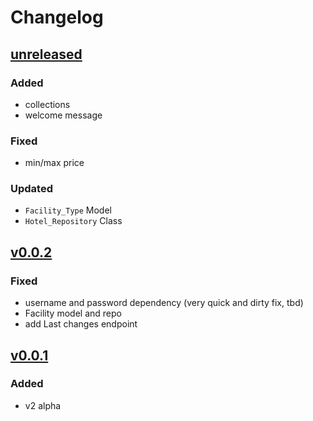 # Changelog

## [unreleased]

### Added

+ collections
+ welcome message

### Fixed

+ min/max price

### Updated

+ `Facility_Type` Model
+ `Hotel_Repository` Class

## [v0.0.2]

### Fixed

+ username and password dependency (very quick and dirty fix, tbd)
+ Facility model and repo 
+ add Last changes endpoint

## [v0.0.1]

### Added

+ v2 alpha

[v0.0.2]: https://github.com/towa-digital/booking-com-sdk/releases/tag/v0.0.2
[v0.0.1]: https://github.com/towa-digital/booking-com-sdk/releases/tag/v0.0.1
[unreleased]: https://github.com/towa-digital/booking-com-sdk/tree/develop